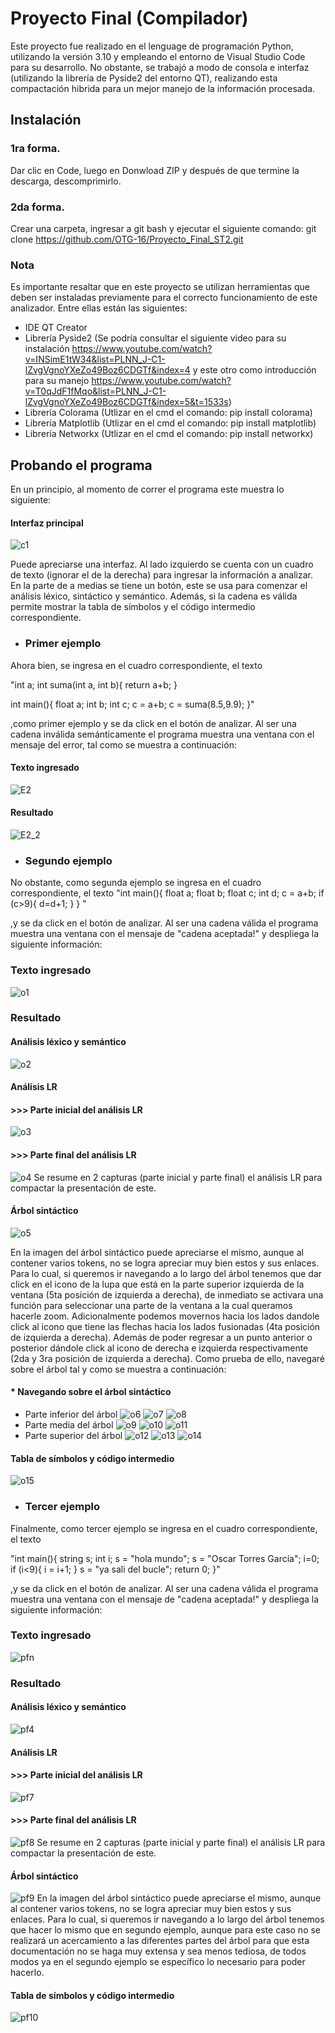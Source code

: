 # Proyecto Final (Compilador)
Este proyecto fue realizado en el lenguage de programación Python, utilizando la versión 3.10 y empleando el entorno de Visual Studio Code para su desarrollo. No obstante, se trabajó a modo de consola e interfaz (utilizando la librería de Pyside2 del entorno QT), realizando esta compactación hibrida para un mejor manejo de la información procesada.

## Instalación
### 1ra forma.
Dar clic en Code, luego en Donwload ZIP y después de que termine la descarga, descomprimirlo.

### 2da forma.
Crear una carpeta, ingresar a git bash y ejecutar el siguiente comando:  git clone https://github.com/OTG-16/Proyecto_Final_ST2.git

### Nota
Es importante resaltar que en este proyecto se utilizan herramientas que deben ser instaladas previamente para el correcto funcionamiento de este analizador. Entre ellas están las siguientes:

- IDE QT Creator
- Librería Pyside2 (Se podría consultar el siguiente video para su instalación https://www.youtube.com/watch?v=INSimE1tW34&list=PLNN_J-C1-lZvgVgnoYXeZo49Boz6CDGTf&index=4 y este otro como introducción para su manejo https://www.youtube.com/watch?v=T0qJdF1fMqo&list=PLNN_J-C1-lZvgVgnoYXeZo49Boz6CDGTf&index=5&t=1533s)
- Librería Colorama (Utlizar en el cmd el comando: pip install colorama)
- Librería Matplotlib (Utlizar en el cmd el comando: pip install matplotlib)
- Librería Networkx (Utlizar en el cmd el comando: pip install networkx)

## Probando el programa
En un principio, al momento de correr el programa este muestra lo siguiente:
#### Interfaz principal
![c1](https://user-images.githubusercontent.com/70919055/191636160-03a7d676-64d0-44b7-be3e-5f74b06b9f8a.PNG)

Puede apreciarse una interfaz. Al lado izquierdo se cuenta con un cuadro de texto (ignorar el de la derecha) para ingresar la información a analizar. En la parte de a medias se tiene un botón, este se usa para comenzar el análisis léxico, sintáctico y semántico. Además, si la cadena es válida permite mostrar la tabla de símbolos y el código intermedio correspondiente. 
- ### Primer ejemplo

Ahora bien, se ingresa en el cuadro correspondiente, el texto 

"int a;
int suma(int a, int b){
return a+b;
}

int main(){
float a;
int b;
int c;
c = a+b;
c = suma(8.5,9.9);
}"

,como primer ejemplo y se da click en el botón de analizar. Al ser una cadena inválida semánticamente el programa muestra una ventana con el mensaje del error, tal como se muestra a continuación:
#### Texto ingresado
![E2](https://user-images.githubusercontent.com/70919055/201827451-47eddeaf-47dd-4d5e-84f3-eda1ec214058.png)
#### Resultado
![E2_2](https://user-images.githubusercontent.com/70919055/201827502-a5e0b5a4-76a3-463d-801a-0a8ed5cb78f8.png)
- ### Segundo ejemplo
No obstante, como segunda ejemplo se ingresa en el cuadro correspondiente, el texto
"int main(){ 
float a; 
float b; 
float c; 
int d;
c = a+b; 
if (c>9){
   d=d+1;
} 
} "

,y se da click en el botón de analizar. Al ser una cadena válida el programa muestra una ventana con el mensaje de "cadena aceptada!" y despliega la siguiente información:
### Texto ingresado
![o1](https://user-images.githubusercontent.com/70919055/205815190-584ec1f3-1ec0-4d71-9848-430c0c20fda2.png)
### Resultado
#### Análisis léxico y semántico
![o2](https://user-images.githubusercontent.com/70919055/205815341-217923e5-16bb-4882-bf90-e936f84907b3.png)
#### Análisis LR
#### >>> Parte inicial del análisis LR
![o3](https://user-images.githubusercontent.com/70919055/205815401-0b5ace44-5fa9-423c-a6af-ff8308d02160.png)
#### >>> Parte final del análisis LR
![o4](https://user-images.githubusercontent.com/70919055/205815488-b3105c37-02b5-4cde-b56e-2ba3645b8ccf.png)
Se resume en 2 capturas (parte inicial y parte final) el análisis LR para compactar la presentación de este.
#### Árbol sintáctico 
![o5](https://user-images.githubusercontent.com/70919055/205815614-f23a3e16-8f6e-4180-9e48-e0802cd0bd35.png)

En la imagen del árbol sintáctico puede apreciarse el mismo, aunque al contener varios tokens, no se logra apreciar muy bien estos y sus enlaces. Para lo cual, si queremos ir navegando a lo largo del árbol tenemos que dar click en el icono de la lupa que está en la parte superior izquierda de la ventana (5ta posición de izquierda a derecha), de inmediato se activara una función para seleccionar una parte de la ventana a la cual queramos hacerle zoom. Adicionalmente podemos movernos hacia los lados dandole click al icono que tiene las flechas hacia los lados fusionadas (4ta posición de izquierda a derecha). Además de poder regresar a un punto anterior o posterior dándole click al icono de derecha e izquierda respectivamente (2da y 3ra posición de izquierda a derecha).
Como prueba de ello, navegaré sobre el árbol tal y como se muestra a continuación:
#### * Navegando sobre el árbol sintáctico 
- Parte inferior del árbol
![o6](https://user-images.githubusercontent.com/70919055/205815700-abe08da9-a2d5-4706-a5b6-020b46ebea9a.png)
![o7](https://user-images.githubusercontent.com/70919055/205815789-8fe24635-a17a-4995-9873-fc9686115719.png)
![o8](https://user-images.githubusercontent.com/70919055/205815876-01bf9b82-f977-4220-948d-bb18aea914bc.png)
- Parte media del árbol
![o9](https://user-images.githubusercontent.com/70919055/205815977-b1437a58-e062-438c-a52a-c026d51729aa.png)
![o10](https://user-images.githubusercontent.com/70919055/205816022-a5190b3b-3bf6-4305-921a-12b144693c6c.png)
![o11](https://user-images.githubusercontent.com/70919055/205816069-8cedd3c6-b009-45ae-8dbd-b82fdaf39870.png)
- Parte superior del árbol
![o12](https://user-images.githubusercontent.com/70919055/205816236-b8b52830-d261-41ec-9851-765294d7c722.png)
![o13](https://user-images.githubusercontent.com/70919055/205816360-9cea484f-1e6c-448d-b3a8-1d3ae61838c0.png)
![o14](https://user-images.githubusercontent.com/70919055/205816550-76325a2d-a1da-445f-948b-b9a0fb9628fd.png)
#### Tabla de símbolos y código intermedio
![o15](https://user-images.githubusercontent.com/70919055/205816764-d01e9464-905f-4c24-a502-6e0e50c6316d.png)


- ### Tercer ejemplo
Finalmente, como tercer ejemplo se ingresa en el cuadro correspondiente, el texto

"int main(){
    string s;
    int i;
    s = "hola mundo";
    s = "Oscar Torres García";
    i=0;
    if (i<9){
            i = i+1;
    }
    s = "ya sali del bucle";
    return 0;
}"

,y se da click en el botón de analizar. Al ser una cadena válida el programa muestra una ventana con el mensaje de "cadena aceptada!" y despliega la siguiente información:
### Texto ingresado
![pfn](https://user-images.githubusercontent.com/70919055/205797987-b86c6992-0a51-48aa-a203-bb9f6377bcb4.png)
### Resultado
#### Análisis léxico y semántico
![pf4](https://user-images.githubusercontent.com/70919055/205793756-3f2911af-3185-4d47-82b5-b456c207bb09.png)
#### Análisis LR
#### >>> Parte inicial del análisis LR 
![pf7](https://user-images.githubusercontent.com/70919055/205795101-88076af1-d476-4112-a953-ca75a79d9109.png)
#### >>> Parte final del análisis LR
![pf8](https://user-images.githubusercontent.com/70919055/205795281-467cadb2-4d4a-40c0-935b-980989dab37c.png)
Se resume en 2 capturas (parte inicial y parte final) el análisis LR para compactar la presentación de este.

#### Árbol sintáctico 
![pf9](https://user-images.githubusercontent.com/70919055/205795609-55fff287-9a53-4718-83c7-e85c9fdcf738.png)
En la imagen del árbol sintáctico puede apreciarse el mismo, aunque al contener varios tokens, no se logra apreciar muy bien estos y sus enlaces. Para lo cual, si queremos ir navegando a lo largo del árbol tenemos que hacer lo mismo que en segundo ejemplo, aunque para este caso no se realizará un acercamiento a las diferentes partes del árbol para que esta documentación no se haga muy extensa y sea menos tediosa, de todos modos ya en el segundo ejemplo se específico lo necesario para poder hacerlo.
#### Tabla de símbolos y código intermedio
![pf10](https://user-images.githubusercontent.com/70919055/205796414-82f51689-b739-426d-840b-3eacbe5cc5d1.png)

